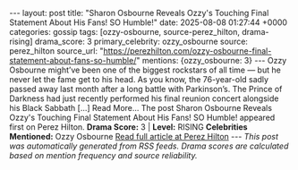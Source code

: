 --- layout: post title: "Sharon Osbourne Reveals Ozzy's Touching Final Statement About His Fans! SO Humble!" date: 2025-08-08 01:27:44 +0000 categories: gossip tags: [ozzy-osbourne, source-perez_hilton, drama-rising] drama_score: 3 primary_celebrity: ozzy_osbourne source: perez_hilton source_url: "https://perezhilton.com/ozzy-osbourne-final-statement-about-fans-so-humble/" mentions: {ozzy_osbourne: 3} --- Ozzy Osbourne might’ve been one of the biggest rockstars of all time — but he never let the fame get to his head. As you know, the 76-year-old sadly passed away last month after a long battle with Parkinson’s. The Prince of Darkness had just recently performed his final reunion concert alongside his Black Sabbath [...] Read More... The post Sharon Osbourne Reveals Ozzy's Touching Final Statement About His Fans! SO Humble! appeared first on Perez Hilton. **Drama Score:** 3 | **Level:** RISING **Celebrities Mentioned:** Ozzy Osbourne [Read full article at Perez Hilton](https://perezhilton.com/ozzy-osbourne-final-statement-about-fans-so-humble/) --- *This post was automatically generated from RSS feeds. Drama scores are calculated based on mention frequency and source reliability.*